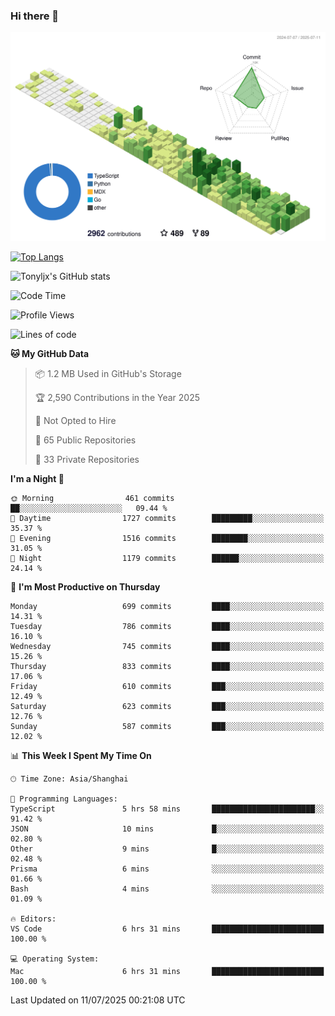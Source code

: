 ### Hi there 👋

![](./profile-3d-contrib/profile-green-animate.svg)

 

[![Top Langs](https://github-readme-stats.vercel.app/api/top-langs/?username=tonyljx)](https://github.com/anuraghazra/github-readme-stats)

![Tonyljx's GitHub stats](https://github-readme-stats.vercel.app/api?username=tonyljx&theme=default&show_icons=true)

 

<!--START_SECTION:waka-->
![Code Time](http://img.shields.io/badge/Code%20Time-1%2C384%20hrs%2048%20mins-blue)

![Profile Views](http://img.shields.io/badge/Profile%20Views-0-blue)

![Lines of code](https://img.shields.io/badge/From%20Hello%20World%20I%27ve%20Written-2.0%20million%20lines%20of%20code-blue)

**🐱 My GitHub Data** 

> 📦 1.2 MB Used in GitHub's Storage 
 > 
> 🏆 2,590 Contributions in the Year 2025
 > 
> 🚫 Not Opted to Hire
 > 
> 📜 65 Public Repositories 
 > 
> 🔑 33 Private Repositories 
 > 
**I'm a Night 🦉** 

```text
🌞 Morning                461 commits         ██░░░░░░░░░░░░░░░░░░░░░░░   09.44 % 
🌆 Daytime                1727 commits        █████████░░░░░░░░░░░░░░░░   35.37 % 
🌃 Evening                1516 commits        ████████░░░░░░░░░░░░░░░░░   31.05 % 
🌙 Night                  1179 commits        ██████░░░░░░░░░░░░░░░░░░░   24.14 % 
```
📅 **I'm Most Productive on Thursday** 

```text
Monday                   699 commits         ████░░░░░░░░░░░░░░░░░░░░░   14.31 % 
Tuesday                  786 commits         ████░░░░░░░░░░░░░░░░░░░░░   16.10 % 
Wednesday                745 commits         ████░░░░░░░░░░░░░░░░░░░░░   15.26 % 
Thursday                 833 commits         ████░░░░░░░░░░░░░░░░░░░░░   17.06 % 
Friday                   610 commits         ███░░░░░░░░░░░░░░░░░░░░░░   12.49 % 
Saturday                 623 commits         ███░░░░░░░░░░░░░░░░░░░░░░   12.76 % 
Sunday                   587 commits         ███░░░░░░░░░░░░░░░░░░░░░░   12.02 % 
```


📊 **This Week I Spent My Time On** 

```text
🕑︎ Time Zone: Asia/Shanghai

💬 Programming Languages: 
TypeScript               5 hrs 58 mins       ███████████████████████░░   91.42 % 
JSON                     10 mins             █░░░░░░░░░░░░░░░░░░░░░░░░   02.80 % 
Other                    9 mins              █░░░░░░░░░░░░░░░░░░░░░░░░   02.48 % 
Prisma                   6 mins              ░░░░░░░░░░░░░░░░░░░░░░░░░   01.66 % 
Bash                     4 mins              ░░░░░░░░░░░░░░░░░░░░░░░░░   01.09 % 

🔥 Editors: 
VS Code                  6 hrs 31 mins       █████████████████████████   100.00 % 

💻 Operating System: 
Mac                      6 hrs 31 mins       █████████████████████████   100.00 % 
```


 Last Updated on 11/07/2025 00:21:08 UTC
<!--END_SECTION:waka-->
